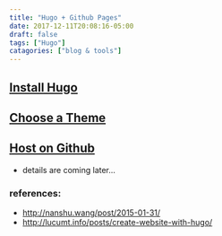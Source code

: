 ```yaml
---
title: "Hugo + Github Pages"
date: 2017-12-11T20:08:16-05:00
draft: false
tags: ["Hugo"]
catagories: ["blog & tools"]
---
```

## [Install Hugo](https://gohugo.io/getting-started/quick-start/)
## [Choose a Theme](https://themes.gohugo.io/)
## [Host on Github](https://gohugo.io/hosting-and-deployment/hosting-on-github/)

- details are coming later...

### references: 
- <http://nanshu.wang/post/2015-01-31/> 
- <http://lucumt.info/posts/create-website-with-hugo/>
